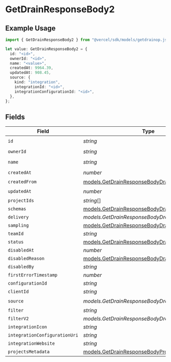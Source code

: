 # GetDrainResponseBody2

## Example Usage

```typescript
import { GetDrainResponseBody2 } from "@vercel/sdk/models/getdrainop.js";

let value: GetDrainResponseBody2 = {
  id: "<id>",
  ownerId: "<id>",
  name: "<value>",
  createdAt: 9964.39,
  updatedAt: 908.45,
  source: {
    kind: "integration",
    integrationId: "<id>",
    integrationConfigurationId: "<id>",
  },
};
```

## Fields

| Field                                                                                                    | Type                                                                                                     | Required                                                                                                 | Description                                                                                              |
| -------------------------------------------------------------------------------------------------------- | -------------------------------------------------------------------------------------------------------- | -------------------------------------------------------------------------------------------------------- | -------------------------------------------------------------------------------------------------------- |
| `id`                                                                                                     | *string*                                                                                                 | :heavy_check_mark:                                                                                       | N/A                                                                                                      |
| `ownerId`                                                                                                | *string*                                                                                                 | :heavy_check_mark:                                                                                       | N/A                                                                                                      |
| `name`                                                                                                   | *string*                                                                                                 | :heavy_check_mark:                                                                                       | N/A                                                                                                      |
| `createdAt`                                                                                              | *number*                                                                                                 | :heavy_check_mark:                                                                                       | N/A                                                                                                      |
| `createdFrom`                                                                                            | [models.GetDrainResponseBodyDrainsCreatedFrom](../models/getdrainresponsebodydrainscreatedfrom.md)       | :heavy_minus_sign:                                                                                       | N/A                                                                                                      |
| `updatedAt`                                                                                              | *number*                                                                                                 | :heavy_check_mark:                                                                                       | N/A                                                                                                      |
| `projectIds`                                                                                             | *string*[]                                                                                               | :heavy_minus_sign:                                                                                       | N/A                                                                                                      |
| `schemas`                                                                                                | [models.GetDrainResponseBodyDrainsSchemas](../models/getdrainresponsebodydrainsschemas.md)               | :heavy_minus_sign:                                                                                       | N/A                                                                                                      |
| `delivery`                                                                                               | *models.GetDrainResponseBodyDrainsDelivery*                                                              | :heavy_minus_sign:                                                                                       | N/A                                                                                                      |
| `sampling`                                                                                               | [models.GetDrainResponseBodyDrainsSampling](../models/getdrainresponsebodydrainssampling.md)[]           | :heavy_minus_sign:                                                                                       | N/A                                                                                                      |
| `teamId`                                                                                                 | *string*                                                                                                 | :heavy_minus_sign:                                                                                       | N/A                                                                                                      |
| `status`                                                                                                 | [models.GetDrainResponseBodyDrainsStatus](../models/getdrainresponsebodydrainsstatus.md)                 | :heavy_minus_sign:                                                                                       | N/A                                                                                                      |
| `disabledAt`                                                                                             | *number*                                                                                                 | :heavy_minus_sign:                                                                                       | N/A                                                                                                      |
| `disabledReason`                                                                                         | [models.GetDrainResponseBodyDrainsDisabledReason](../models/getdrainresponsebodydrainsdisabledreason.md) | :heavy_minus_sign:                                                                                       | N/A                                                                                                      |
| `disabledBy`                                                                                             | *string*                                                                                                 | :heavy_minus_sign:                                                                                       | N/A                                                                                                      |
| `firstErrorTimestamp`                                                                                    | *number*                                                                                                 | :heavy_minus_sign:                                                                                       | N/A                                                                                                      |
| `configurationId`                                                                                        | *string*                                                                                                 | :heavy_minus_sign:                                                                                       | N/A                                                                                                      |
| `clientId`                                                                                               | *string*                                                                                                 | :heavy_minus_sign:                                                                                       | N/A                                                                                                      |
| `source`                                                                                                 | *models.GetDrainResponseBodyDrainsSource*                                                                | :heavy_check_mark:                                                                                       | N/A                                                                                                      |
| `filter`                                                                                                 | *string*                                                                                                 | :heavy_minus_sign:                                                                                       | N/A                                                                                                      |
| `filterV2`                                                                                               | *models.GetDrainResponseBodyDrainsFilterV2*                                                              | :heavy_minus_sign:                                                                                       | N/A                                                                                                      |
| `integrationIcon`                                                                                        | *string*                                                                                                 | :heavy_minus_sign:                                                                                       | N/A                                                                                                      |
| `integrationConfigurationUri`                                                                            | *string*                                                                                                 | :heavy_minus_sign:                                                                                       | N/A                                                                                                      |
| `integrationWebsite`                                                                                     | *string*                                                                                                 | :heavy_minus_sign:                                                                                       | N/A                                                                                                      |
| `projectsMetadata`                                                                                       | [models.GetDrainResponseBodyProjectsMetadata](../models/getdrainresponsebodyprojectsmetadata.md)[]       | :heavy_minus_sign:                                                                                       | N/A                                                                                                      |